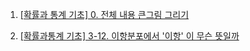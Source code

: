 1. [[확률과 통계 기초] 0. 전체 내용 큰그림 그리기](https://youtu.be/xDaUQjUr0ZM)

2. [[확률과통계 기초] 3-12. 이항분포에서 '이항' 이 무슨 뜻일까 ](https://youtu.be/VW5aDYBEjxk?si=sQoDNdA7nhxp_sLN)